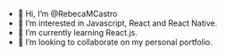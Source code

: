 - 👋 Hi, I’m @RebecaMCastro
- 👀 I’m interested in Javascript, React and React Native.
- 🌱 I’m currently learning React.js.
- 💞️ I’m looking to collaborate on my personal portfolio.

<!---
RebecaMCastro/RebecaMCastro is a ✨ special ✨ repository because its `README.md` (this file) appears on your GitHub profile.
You can click the Preview link to take a look at your changes.
--->
